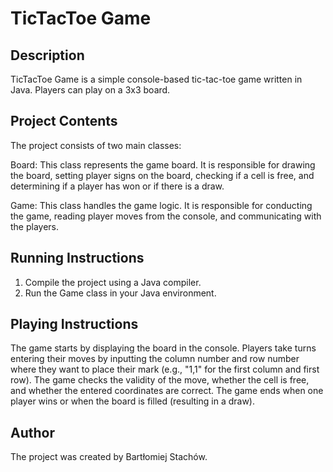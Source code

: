 # TicTacToe Game 

## Description
TicTacToe Game is a simple console-based tic-tac-toe game written in Java. Players can play on a 3x3 board.

## Project Contents
The project consists of two main classes:

Board: This class represents the game board. It is responsible for drawing the board, setting player signs on the board, checking if a cell is free, and determining if a player has won or if there is a draw.

Game: This class handles the game logic. It is responsible for conducting the game, reading player moves from the console, and communicating with the players.

## Running Instructions
1. Compile the project using a Java compiler.
2. Run the Game class in your Java environment.

## Playing Instructions
The game starts by displaying the board in the console.
Players take turns entering their moves by inputting the column number and row number where they want to place their mark (e.g., "1,1" for the first column and first row).
The game checks the validity of the move, whether the cell is free, and whether the entered coordinates are correct.
The game ends when one player wins or when the board is filled (resulting in a draw).

## Author
The project was created by Bartłomiej Stachów.
